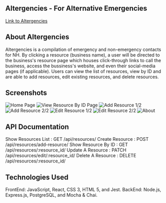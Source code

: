 ## Altergencies - For Alternative Emergencies

[Link to Altergencies](https://nhresource-client.vercel.app/ "Altergencies")

## About Altergencies
Altergencies is a compilation of emergency and non-emergency contacts for NH. By clicking a resource (business name), a user will be directed to the business's resource page which houses click-through links to call the business, access the bussiness's website, and even their social-media pages (if applicable). Users can view the list of resources, view by ID and are able to add resources, edit existing resources, and delete resources.

## Screenshots
![Home Page](https://flic.kr/p/2jJggor "Home Page")
![View Resource By ID Page](https://flic.kr/p/2jJh7ka "By ID")
![Add Resource 1/2](https://flic.kr/p/2jJcGeD "Add Resource 1")
![Add Resource 2/2](https://flic.kr/p/2jJh7kq "Add Resource 2")
![Edit Resource 1/2](https://flic.kr/p/2jJh7jU "Edit Resource 1")
![Edit Resource 2/2](https://flic.kr/p/2jJcGdM "Edit Resource 2")
![About](https://flic.kr/p/2jJggpd "About")

## API Documentation
Show Resources List : GET /api/resources/
Create Resource : POST /api/resources/add-resource/
Show Resource By ID : GET /api/resources/:resource_id/
Update A Resource : PATCH /api/resources/edit/:resource_id/
Delete A Resource : DELETE /api/resources/:resource_id/

## Technologies Used
FrontEnd: JavaScript, React, CSS 3, HTML 5, and Jest.
BackEnd: Node.js, Express.js, PostgreSQL, and Mocha & Chai.